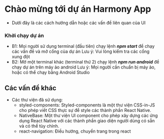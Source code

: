 # Chào mừng tới dự án Harmony App

- Dưới đây là các cách hướng dẫn hoặc các vấn đề liên quan của UI 

### Khởi chạy dự án 
- B1: Mọi người sử dụng terminal (đầu tiên) chạy lệnh ***npm start*** để chạy các vấn đề và mở cổng của dự án
Lưu ý: Vui lòng kiểm tra các cổng xung đột
- B2: Mở một terminal khác (terminal thứ 2) chạy lệnh ***npm run android*** để chạy dự án trên máy ảo android
Lưu ý: Mọi người cần chuẩn bị máy ảo, hoặc có thể chạy bằng Android Studio

## Các vấn đề khác
- Các thư viện đã sử dụng:
    + styled-components: Styled-components là một thư viện CSS-in-JS cho phép viết CSS thực sự để style các thành phần React Native.
    + NativeBase: Một thư viện UI component cho phép xây dựng các ứng dụng React Native với các thành phần giao diện người dùng có sẵn và có thể tùy chỉnh.
    + react-navigation: Điều hướng, chuyển trang trong react